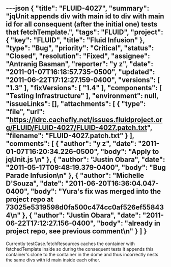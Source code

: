 ---json
{
  "title": "FLUID-4027",
  "summary": "jqUnit appends div with main id to div with main id for all consequent (after the initial one) tests that fetchTemplate.",
  "tags": "FLUID",
  "project": {
    "key": "FLUID",
    "title": "Fluid Infusion"
  },
  "type": "Bug",
  "priority": "Critical",
  "status": "Closed",
  "resolution": "Fixed",
  "assignee": "Antranig Basman",
  "reporter": "y z",
  "date": "2011-01-07T16:18:57.735-0500",
  "updated": "2011-06-22T17:12:27.159-0400",
  "versions": [
    "1.3"
  ],
  "fixVersions": [
    "1.4"
  ],
  "components": [
    "Testing Infrastructure"
  ],
  "environment": null,
  "issueLinks": [],
  "attachments": [
    {
      "type": "file",
      "url": "https://idrc.cachefly.net/issues.fluidproject.org/FLUID/FLUID-4027/FLUID-4027.patch.txt",
      "filename": "FLUID-4027.patch.txt"
    }
  ],
  "comments": [
    {
      "author": "y z",
      "date": "2011-01-07T16:20:34.226-0500",
      "body": "Apply to jqUnit.js&#x20;\n"
    },
    {
      "author": "Justin Obara",
      "date": "2011-05-17T09:48:19.379-0400",
      "body": "Bug Parade Infusion\n"
    },
    {
      "author": "Michelle D'Souza",
      "date": "2011-06-20T16:36:04.047-0400",
      "body": "Yura's fix was merged into the project repo at 73025e5319598d0fa500c474cc0af526ef558434\n"
    },
    {
      "author": "Justin Obara",
      "date": "2011-06-22T17:12:27.156-0400",
      "body": "already in project repo, see previous comment\n"
    }
  ]
}
---
Currently testCase.fetchResources caches the container with fetchedTemplate inside so during the consequent tests it appends this container's clone to the container in the dome and thus incorrectly nests the same divs with id main inside each other.

        